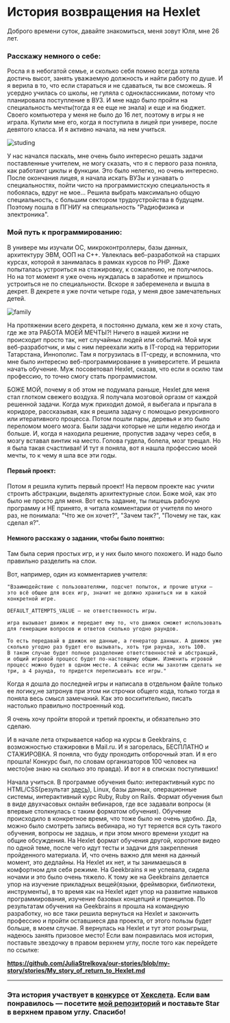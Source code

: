 # История возвращения на Hexlet
Доброго времени суток, давайте знакомиться, меня зовут Юля, мне 26 лет.

### Расскажу немного о себе:

Росла я в небогатой семье, и сколько себя помню всегда хотела достичь высот, занять уважаемую должность и найти работу по душе. И я верила в то, что если стараться и не сдаваться, ты все сможешь. Я усердно училась со школы, не гуляла с одноклассниками, потому что планировала поступление в ВУЗ. И мне надо было пройти на специальность мечты(тогда я ее еще не знала) и еще и на бюджет. Своего компьютера у меня не было до 16 лет, поэтому в игры я не играла. Купили мне его, когда я поступила в лицей при универе, после девятого класса. И я активно начала, на нем учиться.

![studing](https://imgur.com/PxtCon0.png)

У нас начался паскаль, мне очень было интересно решать задачи поставленные учителем, не могу сказать, что я с первого раза поняла, как работают циклы и функции. Это было нелегко, но очень интересно. После окончания лицея, я начала искать ВУЗы и узнавать о специальностях, пойти чисто на программистскую специальность я побоялась, вдруг не мое... Решила выбрать максимально общую специальность, с большим сектором трудоустройства в будущем. Поэтому пошла в ПГНИУ на специальность "Радиофизика и электроника".

### Мой путь к программированию:

В универе мы изучали ОС, микроконтроллеры, базы данных, архитектуру ЭВМ, ООП на С++. Увлеклась веб-разработкой на старших курсах, которой я занималась в рамках курсов по PHP. Даже попыталась устроиться на стажировку, к сожалению, не получилось. Но на тот момент я уже очень нуждалась в заработке и пришлось устроиться не по специальности. Вскоре я забеременела и вышла в декрет. В декрете я уже почти четыре года, у меня двое замечательных детей.

![family](https://imgur.com/Q7homaX.png)

На протяжении всего декрета, я постоянно думала, кем же я хочу стать, где же эта РАБОТА МОЕЙ МЕЧТЫ?! Ничего в нашей жизни не происходит просто так, нет случайных людей или событий. Мой муж веб-разработчик, и мы с ним переехали жить в IT-город на территории Татарстана, Иннополис. Там я погрузилась в IT-среду, и вспомнила, что мне было интересно веб-программирование в университете. И решила начать обучение. Муж посоветовал Hexlet, сказав, что если я осилю там профессию, то точно смогу стать программистом.

БОЖЕ МОЙ, почему я об этом не подумала раньше, Hexlet для меня стал глотком свежего воздуха. Я получала мозговой оргазм от каждой решенной задачи. Когда муж приходил домой, я выбегала и прыгала в коридоре, рассказывая, как я решила задачу с помощью рекурсивного или итеративного процесса. Потом пошли пары, деревья и это было переломом моего мозга. Были задачи которые не шли неделю иногда и больше. И, когда я находила решение, пропустив задачу через себя, в мозгу вставал винтик на место. Голова гудела, болела, мозг трещал. Но я была такая счастливая! И тут я поняла, вот я нашла профессию моей мечты, то к чему я шла все эти годы.

#### Первый проект:

Потом я решила купить первый проект! На первом проекте нас учили строить абстракции, выделять архитектурные слои. Боже мой, как это было не просто для меня. Вот есть задание, ты пишешь рабочую программу и НЕ принято, я читала комментарии от учителя по много раз, не понимала: "Что же он хочет?", "Зачем так?", "Почему не так, как сделал я?".

#### Немного расскажу о задании, чтобы было понятно:
Там была серия простых игр, и у них было много похожего. И надо было правильно разделить на слои.

Вот, например, один из комментариев учителя:

    "Взаимодействие с пользователями, подсчет попыток, и прочие штуки — это всё общее для всех игр, значит не должно храниться ни в какой конкретной игре.

    DEFAULT_ATTEMPTS_VALUE — не ответственность игры.

    игра вызывает движок и передает ему то, что движок сможет использовать для генерации вопросов и ответов сколько угодно раундов.

    То есть передавай в движок не данные, а генератор данных. А движок уже сколько угодно раз будет его вызывать, хоть три раунда, хоть 100.
    В таком случае будет полное разделение ответственностей и абстракций, и общий игровой процесс будет по-настоящему общим. Изменить игровой процесс можно будет в одном месте. А сейчас если мы захотим сделать не три, а 4 раунда, то придется переписывать все игры."

Когда я дошла до последней игры и написала в отдельном файле только ее логику,не затронув при этом ни строчки общего кода, только тогда я поняла весь смысл замечаний. Как это восхитительно, писать настолько правильно построенный код.

Я очень хочу пройти второй и третий проекты, и обязательно это сделаю.

И в начале лета открывается набор на курсы в Geekbrains, с возможностью стажировки в Mail.ru. И я загорелась, БЕСПЛАТНО и СТАЖИРОВКА. Я поняла, что буду проходить отборочный этап. И я его прошла! Конкурс был, по словам организаторов 100 человек на место(не знаю на сколько это правда). И вот я в списках поступивших!

Начала учиться. В программе обучения было: интерактивный курс по HTML/CSS(результат [здесь](https://juliastrelkova.github.io/)), Linux, базы данных, операционные системы, интерактивный курс Ruby, Ruby on Rails. Формат обучения был в виде двухчасовых онлайн вебинаров, где все задавали вопросы (я впервые столкнулась с таким форматом обучения). Обучение происходило в конкретное время, что тоже было не очень удобно. Да, можно было смотреть запись вебинара, но тут теряется вся суть такого обучения, вопросы не задашь, и при этом много времени уходит на общие обсуждения. На Hexlet формат обучения другой, короткие видео по одной теме, после чего идут тесты и задачи для закрепления пройденного материала. И, что очень важно для меня на данный момент, это дедлайны. На Hexlet их нет, и ты занимаешься в комфортном для себя режиме. На Geekbrains я не успевала, сидела ночами и это было очень тяжело. К тому же на Geekbrains делается упор на изучение прикладных вещей(языки, фреймворки, библиотеки, инструменты), в то время как на Hexlet идет упор на развитие навыков программирования, изучение базовых концепций и принципов. По результатам обучения на Geekbrains я прошла на командную разработку, но все таки решила вернуться на Hexlet и закончить профессию и пройти оставшиеся два проекта, от этого пользы будет больше, в моем случае. Я вернулась на Hexlet и тут этот розыгрыш, надеюсь занять призовое место! Если вам понравилась моя история, поставьте звездочку в правом верхнем углу, после того как перейдете по ссылке:

**https://github.com/JuliaStrelkova/our-stories/blob/my-story/stories/My_story_of_return_to_Hexlet.md**

---

### Эта история участвует в [конкурсе](http://mystory.hexlet.io/) от [Хекслета](https://ru.hexlet.io/). Если вам понравилось — посетите [мой репозиторий](https://github.com/JuliaStrelkova/our-stories) и поставьте Star в верхнем правом углу. Спасибо!
